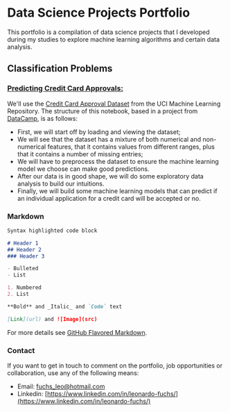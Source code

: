 # Data Science Projects Portfolio

This portfolio is a compilation of data science projects that I developed during my studies to explore machine learning algorithms and certain data analysis.

## Classification Problems

### [Predicting Credit Card Approvals:](https://github.com/LeoFuchs/LeoFuchs.github.io/blob/master/projects/Predicting%20Credit%20Card%20Approvals/notebook.ipynb)

We'll use the [Credit Card Approval Dataset](http://archive.ics.uci.edu/ml/datasets/credit+approval) from the UCI Machine Learning Repository. The structure of this notebook, based in a project from [DataCamp](https://www.datacamp.com/projects/558), is as follows:

- First, we will start off by loading and viewing the dataset;
- We will see that the dataset has a mixture of both numerical and non-numerical features, that it contains values from different ranges, plus that it contains a number of missing entries;
- We will have to preprocess the dataset to ensure the machine learning model we choose can make good predictions.
- After our data is in good shape, we will do some exploratory data analysis to build our intuitions.
- Finally, we will build some machine learning models that can predict if an individual application for a credit card will be accepted or no.

### Markdown

```markdown
Syntax highlighted code block

# Header 1
## Header 2
### Header 3

- Bulleted
- List

1. Numbered
2. List

**Bold** and _Italic_ and `Code` text

[Link](url) and ![Image](src)
```

For more details see [GitHub Flavored Markdown](https://guides.github.com/features/mastering-markdown/).

### Contact

If you want to get in touch to comment on the portfolio, job opportunities or collaboration, use any of the following means:

- Email: fuchs_leo@hotmail.com
- Linkedin: [https://www.linkedin.com/in/leonardo-fuchs/](https://www.linkedin.com/in/leonardo-fuchs/)
